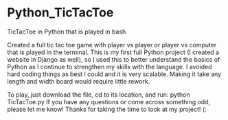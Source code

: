 # Python_TicTacToe
TicTacToe in Python that is played in bash

Created a full tic tac toe game with player vs player or player vs computer that is played in the terminal. This is my first full Python project (I created a website in Django as well), so I used this to better understand the basics of Python as I continue to strengthen my skills with the language. I avoided hard coding things as best I could and it is very scalable. Making it take any length and width board would require little rework.

To play, just download the file, cd to its location, and run: python TicTacToe.py 
If you have any questions or come across something odd, please let me know! 
Thanks for taking the time to look at my project! (:


